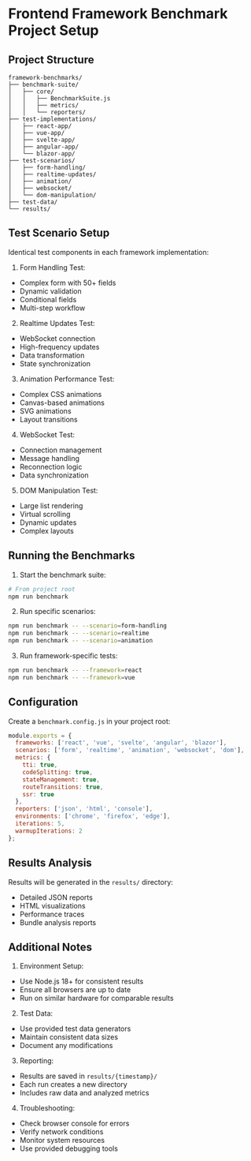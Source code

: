 # Frontend Framework Benchmark Project Setup

## Project Structure

```
framework-benchmarks/
├── benchmark-suite/
│   ├── core/
│   │   ├── BenchmarkSuite.js
│   │   ├── metrics/
│   │   └── reporters/
├── test-implementations/
│   ├── react-app/
│   ├── vue-app/
│   ├── svelte-app/
│   ├── angular-app/
│   └── blazor-app/
├── test-scenarios/
│   ├── form-handling/
│   ├── realtime-updates/
│   ├── animation/
│   ├── websocket/
│   └── dom-manipulation/
├── test-data/
└── results/
```

## Test Scenario Setup

Identical test components in each framework implementation:

1. Form Handling Test:
- Complex form with 50+ fields
- Dynamic validation
- Conditional fields
- Multi-step workflow

2. Realtime Updates Test:
- WebSocket connection
- High-frequency updates
- Data transformation
- State synchronization

3. Animation Performance Test:
- Complex CSS animations
- Canvas-based animations
- SVG animations
- Layout transitions

4. WebSocket Test:
- Connection management
- Message handling
- Reconnection logic
- Data synchronization

5. DOM Manipulation Test:
- Large list rendering
- Virtual scrolling
- Dynamic updates
- Complex layouts

## Running the Benchmarks

1. Start the benchmark suite:
```bash
# From project root
npm run benchmark
```

2. Run specific scenarios:
```bash
npm run benchmark -- --scenario=form-handling
npm run benchmark -- --scenario=realtime
npm run benchmark -- --scenario=animation
```

3. Run framework-specific tests:
```bash
npm run benchmark -- --framework=react
npm run benchmark -- --framework=vue
```

## Configuration

Create a `benchmark.config.js` in your project root:

```javascript
module.exports = {
  frameworks: ['react', 'vue', 'svelte', 'angular', 'blazor'],
  scenarios: ['form', 'realtime', 'animation', 'websocket', 'dom'],
  metrics: {
    tti: true,
    codeSplitting: true,
    stateManagement: true,
    routeTransitions: true,
    ssr: true
  },
  reporters: ['json', 'html', 'console'],
  environments: ['chrome', 'firefox', 'edge'],
  iterations: 5,
  warmupIterations: 2
};
```

## Results Analysis

Results will be generated in the `results/` directory:
- Detailed JSON reports
- HTML visualizations
- Performance traces
- Bundle analysis reports

## Additional Notes

1. Environment Setup:
- Use Node.js 18+ for consistent results
- Ensure all browsers are up to date
- Run on similar hardware for comparable results

2. Test Data:
- Use provided test data generators
- Maintain consistent data sizes
- Document any modifications

3. Reporting:
- Results are saved in `results/{timestamp}/`
- Each run creates a new directory
- Includes raw data and analyzed metrics

4. Troubleshooting:
- Check browser console for errors
- Verify network conditions
- Monitor system resources
- Use provided debugging tools